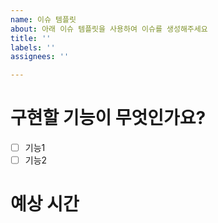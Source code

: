 ```yaml
---
name: 이슈 템플릿
about: 아래 이슈 템플릿을 사용하여 이슈를 생성해주세요
title: ''
labels: ''
assignees: ''

---
```


# 구현할 기능이 무엇인가요?

- [ ] 기능1
- [ ] 기능2

# 예상 시간
